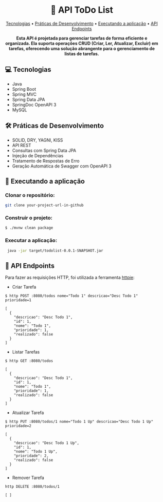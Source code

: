 <h1 align="center" style="font-weight: bold;">📃 API ToDo List</h1>
<p align="center">
 <a href="#tecnologias">Tecnologias</a> • 
<a href="#práticas-de-desenvolvimento">Práticas de Desenvolvimento</a> • 
 <a href="#executando-a-aplicação">Executando a aplicação</a> • 
  <a href="#api-endpoints">API Endpoints</a> 
</p>
<p align="center">
    <b>Esta API é projetada para gerenciar tarefas de forma eficiente e organizada. Ela suporta operações CRUD (Criar, Ler, Atualizar, Excluir) em tarefas, oferecendo uma solução abrangente para o gerenciamento de listas de tarefas.</b>
</p>

## 💻 Tecnologias
- Java
- Spring Boot
- Spring MVC
- Spring Data JPA
- SpringDoc OpenAPI 3
- MySQL

## 🛠️ Práticas de Desenvolvimento
- SOLID, DRY, YAGNI, KISS
- API REST
- Consultas com Spring Data JPA
- Injeção de Dependências
- Tratamento de Respostas de Erro
- Geração Automática de Swagger com OpenAPI 3

## 🚀 Executando a aplicação
### Clonar o repositório:

```bash
git clone your-project-url-in-github
```

### Construir o projeto:
```bash
$ ./mvnw clean package
```

### Executar a aplicação:
```bash
 java -jar target/todolist-0.0.1-SNAPSHOT.jar
```

## 📍 API Endpoints
Para fazer as requisições HTTP, foi utilizada a ferramenta [httpie](https://httpie.io):
- Criar Tarefa
```
$ http POST :8080/todos nome="Todo 1" descricao="Desc Todo 1" prioridade=1

[
  {
    "descricao": "Desc Todo 1",
    "id": 1,
    "nome": "Todo 1",
    "prioridade": 1,
    "realizado": false
  }
]
```

- Listar Tarefas
```
$ http GET :8080/todos

[
  {
    "descricao": "Desc Todo 1",
    "id": 1,
    "nome": "Todo 1",
    "prioridade": 1,
    "realizado": false
  }
]
```

- Atualizar Tarefa
```
$ http PUT :8080/todos/1 nome="Todo 1 Up" descricao="Desc Todo 1 Up" prioridade=2

[
  {
    "descricao": "Desc Todo 1 Up",
    "id": 1,
    "nome": "Todo 1 Up",
    "prioridade": 2,
    "realizado": false
  }
]
```

- Remover Tarefa
```
http DELETE :8080/todos/1

[ ]
```

